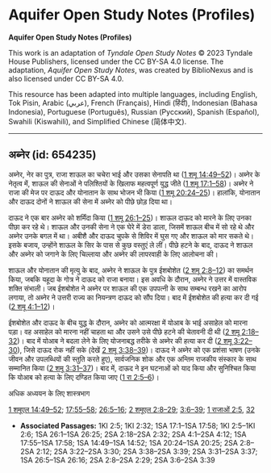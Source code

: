 # Aquifer Open Study Notes (Profiles)

**Aquifer Open Study Notes (Profiles)**

This work is an adaptation of *Tyndale Open Study Notes* © 2023 Tyndale House Publishers, licensed under the CC BY\-SA 4\.0 license. The adaptation, *Aquifer Open Study Notes*, was created by BiblioNexus and is also licensed under CC BY\-SA 4\.0\.

This resource has been adapted into multiple languages, including English, Tok Pisin, Arabic (عربي), French (Français), Hindi (हिंदी), Indonesian (Bahasa Indonesia), Portuguese (Português), Russian (Русский), Spanish (Español), Swahili (Kiswahili), and Simplified Chinese (简体中文).



--------------------------------

## अब्नेर (id: 654235)

अब्नेर, नेर का पुत्र, राजा शाऊल का चचेरा भाई और उसका सेनापति था ([1 शमू 14:49–52](https://ref.ly/1Sam14:49-1Sam14:52))। अब्नेर के नेतृत्व में, शाऊल की सेनाओं ने पलिश्तियों के खिलाफ महत्वपूर्ण युद्ध जीते ([1 शमू 17:1–58](https://ref.ly/1Sam17:1-1Sam17:58))। अब्नेर ने राजा की मेज पर दाऊद और योनातान के साथ भोजन भी किया ([1 शमू 20:24–25](https://ref.ly/1Sam20:24-1Sam20:25))। हालांकि, योनातान और दाऊद दोनों ने शाऊल की सेना में अब्नेर को पीछे छोड़ दिया था।

दाऊद ने एक बार अब्नेर को शर्मिंदा किया ([1 शमू 26:1–25](https://ref.ly/1Sam26:1-1Sam26:25))। शाऊल दाऊद को मारने के लिए उनका पीछा कर रहे थे। शाऊल और उनकी सेना ने एक घेरे में डेरा डाला, जिसमें शाऊल बीच में सो रहे थे और अब्नेर उनके बगल में था। अबीशै और दाऊद चुपके से शिविर में घुस गए और शाऊल को मार सकते थे। इसके बजाय, उन्होंने शाऊल के सिर के पास से कुछ वस्तुएं ले लीं। पीछे हटने के बाद, दाऊद ने शाऊल और अब्नेर को जगाने के लिए चिल्लाया और अब्नेर की लापरवाही के लिए आलोचना की।

शाऊल और योनातान की मृत्यु के बाद, अब्नेर ने शाऊल के पुत्र ईशबोशेत ([2 शमू 2:8–12](https://ref.ly/2Sam2:8-2Sam2:12)) का समर्थन किया, जबकि यहूदा के गोत्र ने दाऊद को राजा बनाया। इस अवधि के दौरान, अब्नेर ने उत्तर में वास्तविक शक्ति संभाली। जब ईशबोशेत ने अब्नेर पर शाऊल की एक उपपत्नी के साथ सम्बन्ध रखने का आरोप लगाया, तो अब्नेर ने उत्तरी राज्य का नियन्त्रण दाऊद को सौंप दिया। बाद में ईशबोशेत की हत्या कर दी गई ([2 शमू 4:1–12](https://ref.ly/2Sam4:1-2Sam4:12))।

ईशबोशेत और दाऊद के बीच युद्ध के दौरान, अब्नेर को आत्मरक्षा में योआब के भाई असाहेल को मारना पड़ा। वह असाहेल को मारना नहीं चाहता था और उसने उसे पीछे हटने की चेतावनी दी थी ([2 शमू 2:18–32](https://ref.ly/2Sam2:18-2Sam2:32))। बाद में योआब ने बदला लेने के लिए योजनाबद्ध तरीके से अब्नेर की हत्या कर दी ([2 शमू 3:22–30](https://ref.ly/2Sam3:22-2Sam3:30)), जिसे दाऊद रोक नहीं सके (देखें [2 शमू 3:38–39](https://ref.ly/2Sam3:38-2Sam3:39))। दाऊद ने अब्नेर को एक प्रशंसा भाषण (उनके जीवन और उपलब्धियों की स्तुति करते हुए), सार्वजनिक शोक और एक अन्तिम राजकीय संस्कार के साथ सम्मानित किया ([2 शमू 3:31–37](https://ref.ly/2Sam3:31-2Sam3:37))। बाद में, दाऊद ने इन घटनाओं को याद किया और सुनिश्चित किया कि योआब को हत्या के लिए दण्डित किया जाए ([1 रा 2:5–6](https://ref.ly/1Kgs2:5-1Kgs2:6))।

अधिक अध्ययन के लिए शास्त्रभाग

[1 शमूएल 14:49–52](https://ref.ly/1Sam14:49-1Sam14:52); [17:55–58](https://ref.ly/1Sam17:55-1Sam17:58); [26:5–16](https://ref.ly/1Sam26:5-1Sam26:16); [2 शमूएल 2:8–29](https://ref.ly/2Sam2:8-2Sam2:29); [3:6–39](https://ref.ly/2Sam3:6-2Sam3:39); [1 राजाओं 2:5](https://ref.ly/1Kgs2:5), [32](https://ref.ly/1Kgs2:32)

* **Associated Passages:** 1KI 2:5; 1KI 2:32; 1SA 17:1–1SA 17:58; 1KI 2:5–1KI 2:6; 1SA 26:1–1SA 26:25; 2SA 2:18–2SA 2:32; 2SA 4:1–2SA 4:12; 1SA 17:55–1SA 17:58; 1SA 14:49–1SA 14:52; 1SA 20:24–1SA 20:25; 2SA 2:8–2SA 2:12; 2SA 3:22–2SA 3:30; 2SA 3:38–2SA 3:39; 2SA 3:31–2SA 3:37; 1SA 26:5–1SA 26:16; 2SA 2:8–2SA 2:29; 2SA 3:6–2SA 3:39


